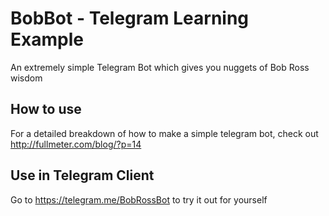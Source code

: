# BobBot - Telegram Learning Example
An extremely simple Telegram Bot which gives you nuggets of Bob Ross wisdom

## How to use
For a detailed breakdown of how to make a simple telegram bot, check out http://fullmeter.com/blog/?p=14

## Use in Telegram Client
Go to https://telegram.me/BobRossBot to try it out for yourself
